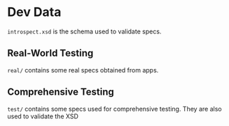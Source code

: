 Dev Data
========

`introspect.xsd` is the schema used to validate specs.

Real-World Testing
------------------
`real/` contains some real specs obtained from apps.

Comprehensive Testing
---------------------
`test/` contains some specs used for comprehensive testing.
They are also used to validate the XSD
